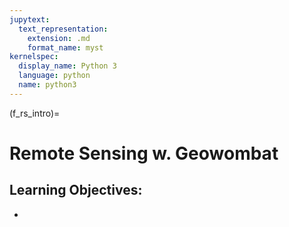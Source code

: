 ```yaml
---
jupytext:
  text_representation:
    extension: .md
    format_name: myst
kernelspec:
  display_name: Python 3
  language: python
  name: python3
---
```


(f_rs_intro)=

# Remote Sensing w. Geowombat
 
Learning Objectives:
  -
  -